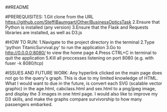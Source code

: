 ##README

#PREREQUISITES:
1.Git clone from the URL https://github.com/SteffiBaumgart/Other/BusinessOpticsTask
2.Ensure that Python is installed (any version)
3.Ensure that the Flask and Requests libraries are installed, as well as D3.js

#HOW TO RUN:
1.Navigate to the project directory in the terminal
2.Type 'python TitanicSurvival.py' to run the application
3.Go to http://0.0.0.0:8080/ to view the home page
4.Press CTRL+C in terminal to quit the application
5.Kill all proccesses listening on port 8080 (e.g. with fuser -k 8080/tcp) 

#ISSUES AND FUTURE WORK:
Any hyperlink clicked on the main page does not go to the query's graph. This is due to my limited knowledge of HTML. What I would want to due in the future, is convert each SVG (scalable vector graphic) in the age.html, cabclass.html and sex.html to a png/jpeg image, and display the 3 images in one html page. I would also like to improve my D3 skills, and make the graphs compare survivorship to how many passengers embarked. 
